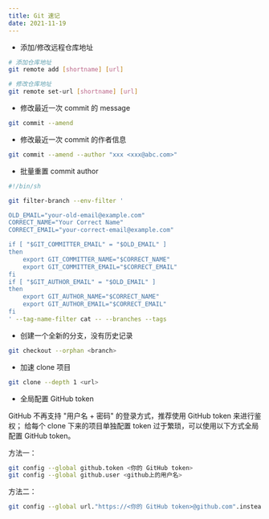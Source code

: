 ```yaml
---
title: Git 速记
date: 2021-11-19
---
```



- 添加/修改远程仓库地址

```bash
# 添加仓库地址
git remote add [shortname] [url]

# 修改仓库地址
git remote set-url [shortname] [url]
```

- 修改最近一次 commit 的 message

```bash
git commit --amend
```

- 修改最近一次 commit 的作者信息

```bash
git commit --amend --author "xxx <xxx@abc.com>"
```

- 批量重置 commit author

```bash
#!/bin/sh

git filter-branch --env-filter '

OLD_EMAIL="your-old-email@example.com"
CORRECT_NAME="Your Correct Name"
CORRECT_EMAIL="your-correct-email@example.com"

if [ "$GIT_COMMITTER_EMAIL" = "$OLD_EMAIL" ]
then
    export GIT_COMMITTER_NAME="$CORRECT_NAME"
    export GIT_COMMITTER_EMAIL="$CORRECT_EMAIL"
fi
if [ "$GIT_AUTHOR_EMAIL" = "$OLD_EMAIL" ]
then
    export GIT_AUTHOR_NAME="$CORRECT_NAME"
    export GIT_AUTHOR_EMAIL="$CORRECT_EMAIL"
fi
' --tag-name-filter cat -- --branches --tags
```

- 创建一个全新的分支，没有历史记录

```bash
git checkout --orphan <branch>
```

- 加速 clone 项目

```bash
git clone --depth 1 <url>
```

- 全局配置 GitHub token

GitHub 不再支持 "用户名 + 密码" 的登录方式，推荐使用 GitHub token 来进行鉴权；
给每个 clone 下来的项目单独配置 token 过于繁琐，可以使用以下方式全局配置 GitHub token。

方法一：

```bash
git config --global github.token <你的 GitHub token>
git config --global github.user <github上的用户名>
```

方法二：

```bash
git config --global url."https://<你的 GitHub token>@github.com".insteadOf "https://github.com"
```
